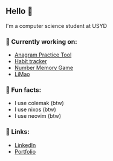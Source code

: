 ## Hello 🐒

I'm a computer science student at USYD

### 🙈 Currently working on:
- [Anagram Practice Tool](https://github.com/MonkieeBoi/goana)
- [Habit tracker](https://github.com/yunz-dev/spnw-api)
- [Number Memory Game](https://github.com/MonkieeBoi/4Go10)
- [LiMao](https://github.com/yunz-dev/LiMao)

### 🙊 Fun facts:
- I use colemak (btw)
- I use nixos (btw)
- I use neovim (btw)

### 🙉 Links:
- [LinkedIn](https://www.linkedin.com/in/simon-danh)
- [Portfolio](https://portfolio-monkeyboy.vercel.app/)
